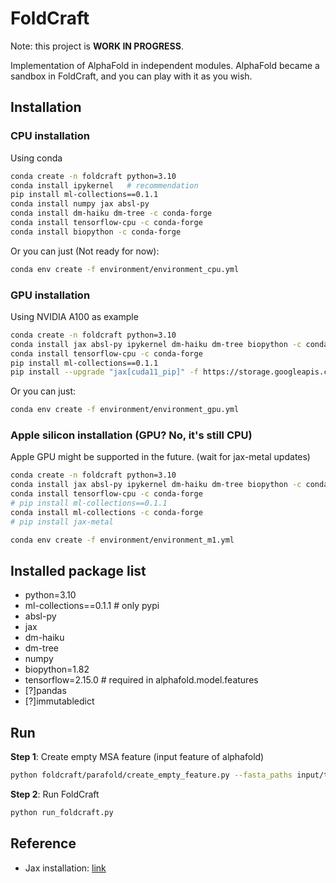 # FoldCraft

Note: this project is **WORK IN PROGRESS**.

Implementation of AlphaFold in independent modules. AlphaFold became a sandbox in FoldCraft, and you can play with it as you wish.

## Installation

### CPU installation

Using conda
```bash
conda create -n foldcraft python=3.10
conda install ipykernel   # recommendation
pip install ml-collections==0.1.1
conda install numpy jax absl-py
conda install dm-haiku dm-tree -c conda-forge
conda install tensorflow-cpu -c conda-forge
conda install biopython -c conda-forge
```
Or you can just (Not ready for now):
```bash
conda env create -f environment/environment_cpu.yml
```

### GPU installation

Using NVIDIA A100 as example

```bash
conda create -n foldcraft python=3.10
conda install jax absl-py ipykernel dm-haiku dm-tree biopython -c conda-forge
conda install tensorflow-cpu -c conda-forge
pip install ml-collections==0.1.1
pip install --upgrade "jax[cuda11_pip]" -f https://storage.googleapis.com/jax-releases/jax_cuda_releases.html
```

Or you can just:
```bash
conda env create -f environment/environment_gpu.yml
```

### Apple silicon installation (GPU? No, it's still CPU)

Apple GPU might be supported in the future. (wait for jax-metal updates)

```bash
conda create -n foldcraft python=3.10
conda install jax absl-py ipykernel dm-haiku dm-tree biopython -c conda-forge
conda install tensorflow-cpu -c conda-forge
# pip install ml-collections==0.1.1
conda install ml-collections -c conda-forge
# pip install jax-metal
```

```bash
conda env create -f environment/environment_m1.yml
```



## Installed package list
- python=3.10
- ml-collections==0.1.1   # only pypi
- absl-py
- jax
- dm-haiku
- dm-tree
- numpy
- biopython=1.82
- tensorflow=2.15.0    # required in alphafold.model.features
- [?]pandas   
- [?]immutabledict


## Run

**Step 1**: Create empty MSA feature (input feature of alphafold)
```bash
python foldcraft/parafold/create_empty_feature.py --fasta_paths input/test.fasta --output_dir output
```

**Step 2**: Run FoldCraft
```bash
python run_foldcraft.py
```



## Reference

- Jax installation: [link](https://jax.readthedocs.io/en/latest/installation.html)



